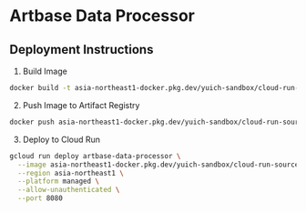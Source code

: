 # Artbase Data Processor

## Deployment Instructions

1. Build Image

```bash
docker build -t asia-northeast1-docker.pkg.dev/yuich-sandbox/cloud-run-source-deploy/artbase-data-processor .
```

2. Push Image to Artifact Registry

```bash
docker push asia-northeast1-docker.pkg.dev/yuich-sandbox/cloud-run-source-deploy/artbase-data-processor
```

3. Deploy to Cloud Run

```bash
gcloud run deploy artbase-data-processor \
  --image asia-northeast1-docker.pkg.dev/yuich-sandbox/cloud-run-source-deploy/artbase-data-processor \
  --region asia-northeast1 \
  --platform managed \
  --allow-unauthenticated \
  --port 8080
```
